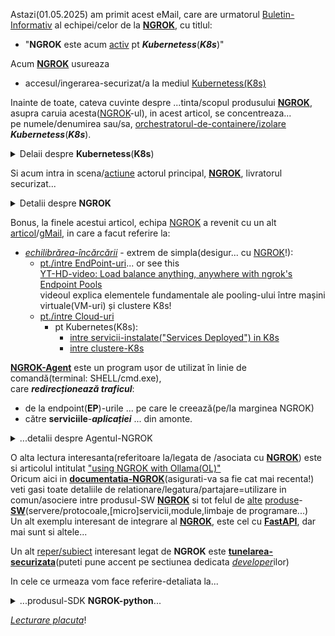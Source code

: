 Astazi(01.05.2025) am primit acest eMail, care are urmatorul [Buletin-Informativ](https://stefanache.github.io/MFP-ANAF-RO/NGROK/ngrok_index.html) al echipei/celor de la [**NGROK**](https://ngrok.com/), cu titlul:

 - "**NGROK** este acum [activ](https://stefanache.github.io/MFP-ANAF-RO/NGROK/ngrok_index.html) pt ***Kubernetess***(***K8s***)"

Acum [**NGROK**](https://ngrok.com/docs/getting-started/) usureaza 

 - accesul/ingerarea-securizat/a la mediul [Kubernetess(K8s)](https://en.wikipedia.org/wiki/Kubernetes)

Inainte de toate, cateva cuvinte despre ...tinta/scopul produsului [**NGROK**](https://ngrok.com/docs/what-is-ngrok/), asupra caruia acesta([NGROK](https://foundryvtt.wiki/en/setup/hosting/ngrok)-ul), in acest articol, se concentreaza...
<br/>pe numele/denumirea sau/sa, [orchestratorul-de-containere/izolare](https://en.wikipedia.org/wiki/Containerization_(computing)) ***Kubernetess***(***K8s***).

<details>
<summary>Delaii despre <b>Kubernetess</b>(<b>K8s</b>)</summary>

<hr/><br/>

 -A) Asadar sa facem mai intai cunostinta cu ***Kubernetess***(***K8s***):

***Kubernetess*** mai este cunoscut și sub numele de ***K8s*** , este un sistem de 
<br/>orchestrare a [containerelor](https://en.wikipedia.org/wiki/Containerization_(computing)) open-source pentru 

automatizarea 

 - implementării ,
 - scalarii și
 - gestionării software-ului .

Proiectat inițial de Google , proiectul este acum întreținut de o *comunitate-mondială-de-contribuitori* , 
<br/>iar marca comercială este deținută de *Cloud-Native-Computing-Foundation(CNCF)*.

Numele ***Kubernetes*** provine din grecescul κυβερνήτης (kubernḗtēs), care înseamnă „ guvernator”, „cârmaci” sau „pilot”/"controller"/"manager". 

***Kubernetes*** este adesea abreviat ca ***K8s*** , numărând cele opt(8) litere dintre K și s (un numeronim ).

***Kubernetes*** asamblează unul sau mai multe computere, fie mașini virtuale , fie bare metal , într-un cluster care poate rula sarcini de lucru în containere. <br/>Funcționează cu diverse *runTime*-uri de *containere*, cum ar fi ***containerd*** și ***CRI-O***. 
<br/>Adecvarea/Potrivirea sa pentru rularea și gestionarea sarcinilor de lucru de toate dimensiunile și stilurile a dus la adoptarea sa pe scară largă în *cloud* și *centre de date*. 
<br/>Există mai multe distribuții ale acestei platforme - de la *furnizori independenți de software*(ISV), precum și oferte găzduite în cloud de la toți furnizorii majori de cloud public. 
<br/>Software-ul ***K8s*** constă dintr-un plan de control și noduri pe care rulează aplicațiile propriu-zise. 
<br/>***K8s*** include instrumente precum ***kubeadm*** și ***kubectl*** care pot fi utilizate pentru a interacționa cu API-ul său bazat pe ***REST***.

In general...Orchestratorii sunt o piesă critică a infrastructurii atunci când configurați un mediu bazat pe containere. 
<br/>Deși puteți gestiona manual *câteva(sub 5)* containere folosind ***Docker*** și un sistem de operare cum ar fi ***Windows***/***Ubuntu***-***WSL2***..., aplicațiile utilizează adesea cinci(5), zece(10) sau chiar sute(x100) de containere, ceea ce reprezintă punctul de plecare al orchestratorilor.

Orchestratoarele de containere au fost create pentru a ajuta la gestionarea containerelor la scară largă și în producție. 
<br/>Orchestratoarele oferă funcționalități pentru:

Orchestratorii vă ajută să dezvoltați aplicații containerizate la scară largă, oferind funcționalități pentru:

 - Implementare la scară largă
 - Planificarea volumului de lucru
 - Monitorizarea stării de sănătate
 - Repetarea erorii când un nod eșuează
 - Scalare în sus sau în jos
 - Rețele
 - Descoperirea serviciilor
 - Coordonarea actualizărilor aplicațiilor
 - Afinitatea nodului de cluster

<br/><hr/>

</details>

Si acum intra in scena/[actiune](https://ngrok.com/docs/traffic-policy/actions/) actorul principal, [**NGROK**](https://ngrok.com/docs/what-is-ngrok/), livratorul securizat...
<details>
<summary>Detalii despre <b>NGROK</b></summary>
<hr/><br/> 

-B) Si acum cateva cuvinte despre actorul principal al acestui articol: [**NGROK**](https://www.pubnub.com/guides/what-is-ngrok/):

[**NGROK**](https://ngrok.com/docs/what-is-ngrok/) este un *proxy-invers distribuit la nivel global* care securizează, protejează și accelerează aplicațiile și serviciile de rețea, indiferent de locul în care le rulați. 
<br/>Vă puteți gândi la **NGROK** ca la ușa de la intrarea în aplicațiile dumneavoastră.

**NGROK** este independent de mediu , deoarece poate livra trafic către servicii care rulează oriunde, fără modificări ale rețelei mediului dvs. 
<br/>Rulați aplicația 
   - pe un cloud cum ar fi:
      - *AWS*,
      - *Azure*,
      - *Heroku*, sau
  - pe un *cluster Kubernetes local*,
  - pe un *Raspberry Pi* și chiar
  - pe *laptop*. 
<br/>Cu **NGROK**, totul funcționează la fel(indiferent de mediul de rulare al aplicatiiilor tale!).

**NGROK** este o platformă de *ingress/ingerare* unificată , deoarece combină toate componentele necesare, pentru a livra trafic de la serviciile dvs., către internet, într-una singură. 
<br/>**NGROK** consolidează proxy-ul invers, echilibratorul de încărcare, gateway-ul API, firewall-ul, rețeaua de livrare, protecția DDoS și multe altele.

Ce poți face cu **NGROK**?
<hr/>

***Dezvoltare*** și 

 - *Testarea Webhook-urilor* : Rulați **NGROK** pe mașina locală pentru a obține o adresă URL care să primească webhook-uri direct în aplicația pe care o dezvoltați.
   <br/>[Inspectați(interfata) și reluați cererile](https://ngrok.com/docs/agent/web-inspection-interface/) pentru o dezvoltare rapidă.
 - *Previzualizări locale* : Faceți o demonstrație a unui site-web(care rulează pe mașina locală) pentru
     - un client sau
     - o parte interesată,
<br/>fără a-l implementa pe un site-de-testare(aflat la distanta/gazduit de un hostinger/terta parte).
 - *Testarea backend-ului mobil* : Testați aplicațiile-mobile care se leaga pe / acceseaza un backend(pe care îl dezvoltați pe mașina locală).

***Intrarea*** în 
 - *API-uri în rețelele clienților : Rulați [agentul **NGROK**](https://ngrok.com/docs/agent/) ușor sau [controlerul/orchestratorul ***Kubernetes***](https://ngrok.com/docs/k8s/) în mediile clienților dvs. pentru a vă conecta în siguranță la API-urile din rețelele lor, fără o configurație complexă a rețelei.
 - API-uri pe dispozitive : Rulați **NGROK** [ca serviciu](https://ngrok.com/docs/agent/#background-service) pe dispozitivele dvs. pentru a crea adrese URL securizate pentru API-urile lor locale, permițând serviciului dvs. cloud să le controleze și să le administreze.
 - API-uri în medii de dezvoltare locale : Importați **NGROK** [ca bibliotecă](https://ngrok.com/docs/agent-sdks/ în propria interfață CLI, astfel încât să puteți crea experiențe de dezvoltare locale mai bune pentru clienții dezvoltatori.
 ***producție***
 
 - *Gateway API* : Folosește [modulele HTTP](https://ngrok.com/docs/traffic-policy/actions/) ale **NGROK** pentru a securiza, proteja, accelera și transforma traficul către API-urile tale de producție.
   
 - *Kubernetes Ingress(ingerare)* : Rulați [operatorul ***Kubernetes*** **NGROK**](https://ngrok.com/docs/k8s/) pentru a crea un ingress/o ingerare de trafic/flux/date către serviciile ***Kubernetes*** care rulează în orice cluster.
   
 - *Proxy cu funcție de identificare* : Folosește acțiunile:
   
    - [OAuth](https://ngrok.com/docs/traffic-policy/actions/oauth/) ,
    - [JWT Validation](https://ngrok.com/docs/traffic-policy/actions/jwt-validation/) sau
    - [OpenID Connect](https://ngrok.com/docs/traffic-policy/actions/oidc/)
  
   din **NGROK** pentru a federa(folosire in comun) autentificarea aplicației tale cu un furnizor de identitate.
   
 - *Load Balancer*: Folosește [Edges](https://ngrok.com/docs/universal-gateway/edges/) pentru a
     - echilibra sarcina traficului pentru
         - scalabilitate și
         - failover sau pentru a
     - face implementări
         - blue/green și
         - canary.
 
  ***la distanță***
 - *SSH* : Creați [puncte-finale/endpoints TCP](https://ngrok.com/docs/universal-gateway/tcp/) pentru a permite accesul-SSH la mașini-aflate-la-distanță.
 - *RDP* : Creați [puncte-finale/endpoints TCP](https://ngrok.com/docs/universal-gateway/tcp/) pentru a permite accesul-RDP la mașini-aflate-la-distanță.

<hr/><br/>

</details>

Bonus, la finele acestui articol, echipa [NGROK](https://ngrok.com/docs/how-ngrok-works/) a revenit cu un alt [articol](https://ngrok-21124867.hs-sites.com/ngrok-news-introducing-load-balancing-with-endpoint-pools-1?ecid=ACsprvtCOE5sYY70AC6LhWnkaUlOsFAe46p0oSK5cLw4g_PdiucHWe4l_A5NXQ7An-BqoO2p_1Om&utm_campaign=Monthly%20Newsletter&utm_medium=email&_hsenc=p2ANqtz-8wXpIKFWVE--Z4RiCtxyX5misqt8m_YM5gWFCvQVI3FODzvt1GVptasUmagZiw65R62p3cxoGfB1Wi3PzeSTOu0KtjXR8kAMjrV-c_zi1sSC6ylh4&_hsmi=362601512&utm_content=362601512&utm_source=hs_email)/[gMail](https://mail.google.com/mail/u/0/#inbox/FMfcgzQbfLbQmKjgShBFJDxxqDqNbDnH), in care a facut referire la: 

 - [*echilibrărea-încărcării*](https://github.com/stefanache/MFP-ANAF-RO/blob/main/NGROK/1832757829207277295.pdf)  - extrem de simpla(desigur... cu [NGROK](https://ngrok.com/blog-post/endpoint-pools-load-balance-anything)!):
    - [pt./intre EndPoint-uri](https://ngrok.com/blog-post/endpoint-pools-load-balance-anything?utm_campaign=may_2025_newsletter&utm_medium=newsletter&_hsenc=p2ANqtz-9odbwX3hCF4A4QiBcfmvdFc9TPfFSw62-afSZTD2RSRgYofVsi_Z0Rbnc0TKP_9Fu7iQZjywVpgL8YxF6ws-Hfn9Qt_j4y9_Ca0s9SrPasd0oQSXo&_hsmi=362601512&utm_content=blog_endpoint_pools_load_balance_anything&utm_source=email)... or see this
      <br/>[YT-HD-video: Load balance anything, anywhere with ngrok's Endpoint Pools](https://www.youtube.com/watch?v=qlLBdKCzGeE&ab_channel=ngrok)
      <br/>videoul explica elementele fundamentale ale pooling-ului între mașini virtuale(VM-uri) și clustere K8s!
    - [ pt./intre Cloud-uri](https://ngrok.com/docs/guides/other-guides/load-balancing-multiple-clouds/?utm_campaign=may_2025_newsletter&utm_medium=newsletter&_hsenc=p2ANqtz-9_RhQw7c5n2yhnhUQ_5H40g9tqGubJBN_FfY0rmZHgQl0wPzkiLKSUiLTk4IQe6sTbob7_9XhKzxaBOCJfghzIqFRlDwPoyAcbiV66pyg5E-nq0Fs&_hsmi=362601512&utm_content=docs_load_balancing_multiple_clouds&utm_source=email)
      - pt Kubernetes(K8s):
         - [intre servicii-instalate("Services Deployed") in K8s](https://ngrok.com/docs/guides/other-guides/load-balancing-kubernetes/?utm_campaign=may_2025_newsletter&utm_medium=newsletter&_hsenc=p2ANqtz-_nzwz7GfV7qg8K20JlAIJLMTIFy7UGaVbK5fI8_3xX_gV1R3l597p1MELycgXRcyNxDPVTKQc8tu6fr5grLAfXr_eNGqXhtr7R4I_2cTDOn4Wd4ak&_hsmi=362601512&utm_content=docs_load_balancing_kubernetes&utm_source=email)
         - [intre clustere-K8s](https://ngrok.com/docs/guides/other-guides/load-balancing-kubernetes-clusters/?utm_campaign=may_2025_newsletter&utm_medium=newsletter&_hsenc=p2ANqtz-97tDr5ACKXsBPtPRbg4lm2HlzKx0q2BVtlBVKpEDIF6Ly5_QvaP1jQZe4e0mUh8T_hPOwlO57BRjRnLmHASOY3tWzNRP1bCxz362f2AzHGzFBJj3M&_hsmi=362601512&utm_content=docs_load_balancing_kubernetes_clusters&utm_source=email)

[**NGROK-Agent**](https://ngrok.com/docs/agent/) este un program ușor de utilizat în linie de comandă(terminal: SHELL/cmd.exe), 
<br/>care ***redirecționează traficul***:

 - de la endpoint(**EP**)-urile ... pe care le creează(pe/la marginea NGROK)
 - către **serviciile**-***aplicației*** ... din amonte.

<details>
 <summary>...detalii despre Agentul-NGROK</summary>

<hr/>

[**NGROK-Agent**](https://ngrok.com/docs/agent/) poate fi o optiune ușor de utilizat în linie de comandă( a se vedea si [ghidul NGROK](https://ngrok.com/docs/getting-started/#step-1-install)), care, 
<br/>redirecționează traficul de la endpoint-urile, pe care le creează pe marginea ngrok, către serviciile aplicației din amonte(deci greu accesibile!:).

**Agentul-ngrok** este un executabil nativ independent, fără dependențe de execuție. 
<br/>Rulează pe toate sistemele de operare majore și este împachetat pentru distribuire pe cele mai populare manageri de pachete.

**Agentul-ngrok** folosește un fișier de configurare ***YAML*** simplu , se poate instala singur ca serviciu nativ al sistemului de operare(OS) și are, 
<br/>de asemenea, o interfață CLI încorporată pentru apelarea API-ului **ngrok** .

<hr/>

</details>

O alta lectura interesanta(referitoare la/legata de /asociata cu [**NGROK**](https://github.com/NGROK)) este si articolul intitulat ["using NGROK with Ollama(OL)"](https://ngrok.com/docs/using-ngrok-with/ollama/)
<br/>Oricum aici in [**documentatia-NGROK**](https://ngrok.com/docs/using-ngrok-with/ollama/)(asigurati-va sa fie cat mai recenta!) veti gasi toate detaliile de relationare/legatura/partajare=utilizare in comun/asociere intre produsul-SW [**NGROK**](https://medium.com/@jageenshukla/ollama-pydantic-project-integrating-mcp-server-with-a-local-llm-chatbot-30e25becdaa2) si tot felul de [alte](https://medium.com/keycloak/securing-fastmcp-server-client-with-keycloak-using-ollama-llama-stack-in-python-5217efb40b43) [produse](https://medium.com/the-ai-forum/understanding-the-mcp-workflow-building-a-local-mcp-client-using-ollama-and-langchain-mcp-5997b8a5fded)-[**SW**](https://medium.com/@alejandro7899871776/ollama-mcp-servers-from-scratch-c35ca199267c)(servere/protocoale,[micro]servicii,module,limbaje de programare...)
<br/>Un alt exemplu interesant de integrare al [**NGROK**](https://github.com/alfredosdpiii/rag-llama-ngrok), este cel cu [**FastAPI**](https://ngrok.com/docs/using-ngrok-with/fastAPI/), dar mai sunt si altele...

Un alt [reper/subiect](https://ngrok.com/use-cases) interesant legat de **NGROK** este [**tunelarea-securizata**](https://ngrok.com/our-product/secure-tunnels)(puteti pune accent pe sectiunea dedicata [*developer*](https://www.reddit.com/r/FoundryVTT/comments/1de9mlt/i_dont_have_a_public_ip_what_can_i_do_sistem/?tl=ro)ilor)

In cele ce urmeaza vom face referire-detaliata la... 
<details>
 <summary>...produsul-SDK <b>NGROK-python</b>...</summary>

<hr/> 

Pentru programatorii in python, **NGROK** a creat un [**python-SDK**](https://ngrok.com/blog-post/ngrok-python), intitulat/care poarta numele de/denumit [**NGROK-python**](https://ngrok.com/blog-post/ngrok-python),  care va permite sa integrati **NGROK** in proiectele dvs python.
[NGROK-python](https://ngrok.com/blog-post/ngrok-python) este un **SDK** [*nativ*](https://dexonline.ro/definitie/nativ/definitii) și [*idiomatic*](https://dexonline.ro/intrare/idiomatic/26208/definitii)(care apartine unui [idiom/structura lingvistica de baza](https://dexonline.ro/definitie/idiom/definitii)) pentru [**NGROK-Agent**](https://ngrok.com/docs/agent/)

[**NGROK-python**](https://ngrok.com/blog-post/ngrok-python) este SDK-ul oficial Python pentru **NGROK**, care <ins>nu</ins> necesită fișiere binare(direct-executabile). 
<br/>Folosind acest SDK practic activați rapid conectivitate securizată, gata de producție, la aplicațiile și serviciile dvs. <ins>direct din cod-python</ins>.
<br/>**NGROK** este un gateway-distribuit-global(**GW**) care oferă conectivitate securizată pentru aplicații și servicii care rulează în orice mediu.
<br/>Spre exemplu, puteți utiliza biblioteca ngrok-python pentru a încorpora **Agentul-NGROK/NGROK-Agent** în aplicațiile dvs [FastAPI](https://ngrok.com/docs/using-ngrok-with/fastAPI/).
<br/>Sau... intr-un alt caz-de-utilizare, hai sa spunem....ca avem deja un mediu de dezvoltare, in care am instalat deja Python,PIP si un server-local-de-dezvoltare-[**Flask**](https://ngrok.com/docs/using-ngrok-with/flask/) si dorim la un moment dat sa partajam acest server cu un alt coleg. In aceste conditii, pur și simplu este suficient sa executați cda-shell: **ngrok http 5000**, pentru a partaja acel server-local-de-dezvoltare-[**Flask**](https://mivocloud.com/ro/blog/Flask-este-o-solutie-excelenta-pentru-dezvoltarea-web-pe-serverul-dvs) cu altcineva(in acest caz-de-utilizare... cu colegul dvs care ....[il](https://flask.palletsprojects.com/en/stable/) va utiliza de la distanta/via web, serverul-**Flask** actionand ca o veritabila *WSGI-appication*).

*Nota*:
<br/>**Flask** este un microFramework Python, care <ins>nu</ins> funcționează ca un *server-web*(*webserver*) complet. 
<br/>În schimb, acționează ca o aplicație WSGI care necesită un *server-web*(cum ar fi Apache sau Nginx) pentru a servi pagini-web.
<br/>**Flask** oferă logica și structura pentru gestionarea cererilor-web, dar are nevoie de un *server-web* dedicat pentru a gestiona protocolul-HTTP [subiacent](https://dexonline.ro/definitie/subiacent) și a livra conținutul către clienți. 

Revenind la exemplificarile noastre, acelasi lucru ati putea face cu un altfel de server sau protocol care sa ofere o alta functionalite(hai sa spunem un server-[MySQL](https://ngrok.com/docs/using-ngrok-with/mysql/)!) si tot asa ... exemplele pot continua.

**NGROK** are si pachete-python(SDK-uri,librarii...) specializate pt. [Flask](https://ngrok.com/docs/using-ngrok-with/flask/), pt. [FastAPI](https://ngrok.com/docs/using-ngrok-with/fastAPI/),... ori pt alte [tehnologii](https://medium.com/@coderviewer/building-a-flask-api-gateway-for-grpc-microservices-a-practical-guide-f912aed73b94) particulare.

Dupa cum bine stiti, [Stable-Diffusion(**SD**)](https://en.wikipedia.org/wiki/Stable_Diffusion) este un instrument *AI-generative*, care va permite sa creati imagini folosind/din descrieri-textuale simple(**txt2img**) foarte concise/rezumativa(gen legenda), text care va este solicitat ca si prompt-utilizator de catre aplicatia dvs., care ruleaza fie pe/in dispozitivul dvs.local(in regim de auto-hosting) fie/ori in regim de hosting-externalizat in [**GCP**](https://en.wikipedia.org/wiki/Google_Cloud_Platform)(aplicatia fiind accesibila de la distanta, via client-*Browser*). In cele ce urmeaza, vom opta pt varianta externalizata(**GCP**) pentru a nu conditiona accesibilitatea la **SD**, de existenta costisitoare a unui modul sau a mai multor module de accelerare a procesarii de tip **GPU**.

In cele ce urmeaza vom discuta despre o integrare: [**Flask-NGROK**](https://www.assemblyai.com/blog/build-a-free-stable-diffusion-app-with-a-gpu-backend) impreuna cu [**Stabble-Diffusion(SD)**](https://huggingface.co/spaces/stabilityai/stable-diffusion), cea din urma fiind o tehnica destul de populara in comunitatea-AI.

<br/>Un micro-serviciu/o aplicatie bazat/a pe AI-**SD** expus cu [***Flask***](https://cdn.prod.website-files.com/67a1e6de2f2eab2e125f8b9a/67b519150b3db5c8ab26398b_overview.png)(sau ***FastAPI***...) ar avea nevoie de *accesibilitate* din internet si *securitate*.
<br/>Aceste deziderate pot fi acoperite cu brio de catre [NGROK](https://www.assemblyai.com/blog/build-a-free-stable-diffusion-app-with-a-gpu-backend):

<a href="https://www.assemblyai.com/blog/build-a-free-stable-diffusion-app-with-a-gpu-backend"><img src="https://github.com/stefanache/MFP-ANAF-RO/blob/main/NGROK/67b519150b3db5c8ab26398b_overview.png"/></a>

 - 1.Un utilizator trimite o legendă/un rezumat asociat descrierii(o cerere/solicitare de utilizare a unui microserviciu de tip "submit-caption"/trimite-legenda)  către **NGROK**
 - 2.**NGROK** redirecționează această solicitare către serverele-Colab(***GCP***).
 - 3.Serverul folosește [***Flask***](https://en.wikipedia.org/wiki/Flask_(web_framework)) pentru a rula funcția-Python(bazata pe **SD**) ***generate_image()***
 - 4.Această ***funcție-Python***(***generate_image()***) rulează ***generarea-imaginii*** pe un GPU-Colab(***GCP***).
 - 5.***Imaginea-generată*** este inserată într-un *șablon-HTML* cu [*Jinja*](https://jinja.palletsprojects.com/en/stable/templates/)
 - 6.*Documentul-HTML* rezultat este returnat utilizatorului , afișând ***imaginea-generată***.

Desigur ca in cazul in care dispuneti de unitati **GPU** proprii puteti folosi o implementare-proprie/privata locala(auto-gazduire), in loc sa folositi o gazduire de la Google(fie ea si gratuita).
<br>Oricum tehnologia **SD** necesita accelerarea procesarii, altminteri veti avea o latenta destul de insemnata deloc placuta(variind de la computer/server la computere/server, in functie de dotarile acestora)

In acest exemplu de integrare(**NGROK** + **SD**), componenta-**NGROK** joaca rolul unui [**reverse-proxy(RP)**](https://ngrok.com/blog-post/reverse-proxy-vs-api-gateway), care va furniza efectiv o *adresă-URL publică/de margine*(EndPoint-URL: https://\<*SOME-URL*\>.ngrok.io/submit_caption unde partea \<*SOME-URL*\> va fi inlocuita cu/este de fapt o valoare alfa-numerica particulara, generata de serviciul-**NGROK**) la care utilizatorii pot <ins>accesa</ins>(in mod <ins>securizat</ins>!) aceasta aplicație.

<hr/>

</details>

[*Lecturare placuta*](https://ngrok.com/docs/guides/other-guides/using-mcp/)!
